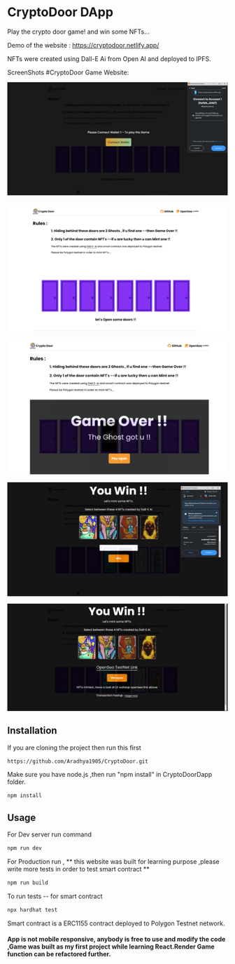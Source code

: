 # CryptoDoor DApp

Play the crypto door game! and win some NFTs...

Demo of the website : https://cryptodoor.netlify.app/

NFTs were created using Dall-E Ai from Open AI and deployed to IPFS.

ScreenShots   #CryptoDoor Game Website:

![](./CryptoDoorDapp/src/assets/screenshots/screenshot2.png)

![](./CryptoDoorDapp/src/assets/screenshots/screenshot3.png)

![](./CryptoDoorDapp/src/assets/screenshots/screenshot4.png)

![](./CryptoDoorDapp/src/assets/screenshots/mint.png)

![](./CryptoDoorDapp/src/assets/screenshots/AfterMint.PNG)

## Installation

If you are cloning the project then run this first

```sh
https://github.com/Aradhya1905/CryptoDoor.git
```
Make sure you have node.js ,then run "npm install" in CryptoDoorDapp folder.

```sh
npm install
```

## Usage

For Dev server run command

```sh
npm run dev
```
For Production run , ** this website was built for learning purpose ,please write more tests in order to test smart contract **

```sh
npm run build
```

To run tests -- for smart contract
```sh
npx hardhat test
``` 
Smart contract is a ERC1155 contract deployed to Polygon Testnet network.

#### App is not mobile responsive, anybody is free to use and modify the code ,Game was built as my first project while learning React.Render Game function can be refactored further.
